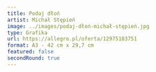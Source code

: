 ```yaml
---
title: Podaj dłoń
artist: Michał Stępień
image: ../images/podaj-dłoń-michał-stępień.jpg
type: Grafika
url: https://allegro.pl/oferta/12975183751
format: A3 - 42 cm x 29,7 cm
featured: false
secondRound: true
---
```

